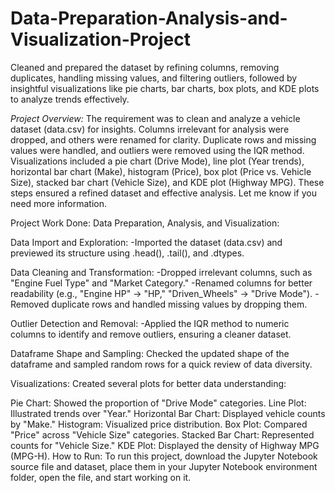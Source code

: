 # Data-Preparation-Analysis-and-Visualization-Project
Cleaned and prepared the dataset by refining columns, removing duplicates, handling missing values, and filtering outliers, followed by insightful visualizations like pie charts, bar charts, box plots, and KDE plots to analyze trends effectively.

*Project Overview:*
The requirement was to clean and analyze a vehicle dataset (data.csv) for insights. Columns irrelevant for analysis were dropped, and others were renamed for clarity. Duplicate rows and missing values were handled, and outliers were removed using the IQR method. Visualizations included a pie chart (Drive Mode), line plot (Year trends), horizontal bar chart (Make), histogram (Price), box plot (Price vs. Vehicle Size), stacked bar chart (Vehicle Size), and KDE plot (Highway MPG). These steps ensured a refined dataset and effective analysis. Let me know if you need more information.

Project Work Done: Data Preparation, Analysis, and Visualization:

Data Import and Exploration:
-Imported the dataset (data.csv) and previewed its structure using .head(), .tail(), and .dtypes.

Data Cleaning and Transformation:
-Dropped irrelevant columns, such as "Engine Fuel Type" and "Market Category."
-Renamed columns for better readability (e.g., "Engine HP" → "HP," "Driven_Wheels" → "Drive Mode").
-Removed duplicate rows and handled missing values by dropping them.

Outlier Detection and Removal:
-Applied the IQR method to numeric columns to identify and remove outliers, ensuring a cleaner dataset.

Dataframe Shape and Sampling:
Checked the updated shape of the dataframe and sampled random rows for a quick review of data diversity.

Visualizations:
Created several plots for better data understanding:

Pie Chart: Showed the proportion of "Drive Mode" categories.
Line Plot: Illustrated trends over "Year."
Horizontal Bar Chart: Displayed vehicle counts by "Make."
Histogram: Visualized price distribution.
Box Plot: Compared "Price" across "Vehicle Size" categories.
Stacked Bar Chart: Represented counts for "Vehicle Size."
KDE Plot: Displayed the density of Highway MPG (MPG-H).
How to Run: To run this project, download the Jupyter Notebook source file and dataset, place them in your Jupyter Notebook environment folder, open the file, and start working on it.
